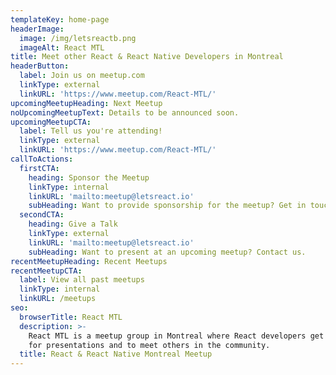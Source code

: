 ```yaml
---
templateKey: home-page
headerImage:
  image: /img/letsreactb.png
  imageAlt: React MTL
title: Meet other React & React Native Developers in Montreal
headerButton:
  label: Join us on meetup.com
  linkType: external
  linkURL: 'https://www.meetup.com/React-MTL/'
upcomingMeetupHeading: Next Meetup
noUpcomingMeetupText: Details to be announced soon.
upcomingMeetupCTA:
  label: Tell us you're attending!
  linkType: external
  linkURL: 'https://www.meetup.com/React-MTL/'
callToActions:
  firstCTA:
    heading: Sponsor the Meetup
    linkType: internal
    linkURL: 'mailto:meetup@letsreact.io'
    subHeading: Want to provide sponsorship for the meetup? Get in touch.
  secondCTA:
    heading: Give a Talk
    linkType: external
    linkURL: 'mailto:meetup@letsreact.io'
    subHeading: Want to present at an upcoming meetup? Contact us.
recentMeetupHeading: Recent Meetups
recentMeetupCTA:
  label: View all past meetups
  linkType: internal
  linkURL: /meetups
seo:
  browserTitle: React MTL
  description: >-
    React MTL is a meetup group in Montreal where React developers get together
    for presentations and to meet others in the community.
  title: React & React Native Montreal Meetup
---
```


